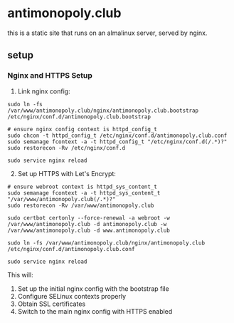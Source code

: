 # antimonopoly.club

this is a static site that runs on an almalinux server, served by nginx.

## setup

### Nginx and HTTPS Setup

1. Link nginx config:
```
sudo ln -fs /var/www/antimonopoly.club/nginx/antimonopoly.club.bootstrap /etc/nginx/conf.d/antimonopoly.club.bootstrap

# ensure nginx config context is httpd_config_t
sudo chcon -t httpd_config_t /etc/nginx/conf.d/antimonopoly.club.conf
sudo semanage fcontext -a -t httpd_config_t "/etc/nginx/conf.d(/.*)?"
sudo restorecon -Rv /etc/nginx/conf.d

sudo service nginx reload
```

2. Set up HTTPS with Let's Encrypt:
```
# ensure webroot context is httpd_sys_content_t
sudo semanage fcontext -a -t httpd_sys_content_t "/var/www/antimonopoly.club(/.*)?"
sudo restorecon -Rv /var/www/antimonopoly.club

sudo certbot certonly --force-renewal -a webroot -w /var/www/antimonopoly.club -d antimonopoly.club -w /var/www/antimonopoly.club -d www.antimonopoly.club

sudo ln -fs /var/www/antimonopoly.club/nginx/antimonopoly.club /etc/nginx/conf.d/antimonopoly.club.conf

sudo service nginx reload
```

This will:
1. Set up the initial nginx config with the bootstrap file
2. Configure SELinux contexts properly
3. Obtain SSL certificates
4. Switch to the main nginx config with HTTPS enabled

